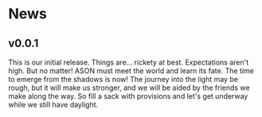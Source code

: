 # News #

## v0.0.1 ##
This is our initial release. Things are... rickety at best. Expectations aren't
high. But no matter! ASON must meet the world and learn its fate. The time to
emerge from the shadows is now! The journey into the light may be rough, but it
will make us stronger, and we will be aided by the friends we make along the
way. So fill a sack with provisions and let's get underway while we still have
daylight.
